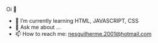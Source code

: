  Oi 👋


- 🌱 I’m currently learning HTML, JAVASCRIPT, CSS
- 💬 Ask me about ...
- 📫 How to reach me: nesguilherme.2001@hotmail.com
